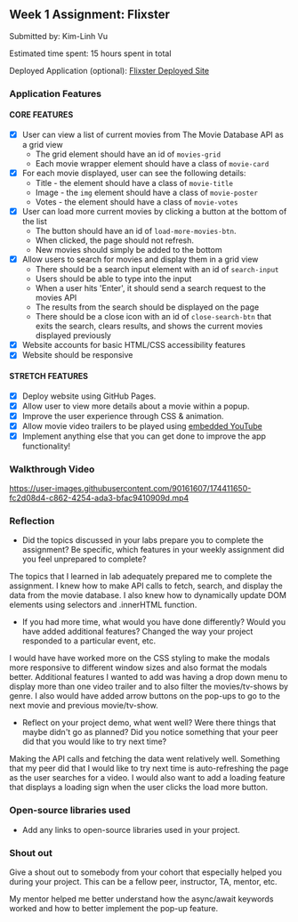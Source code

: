## Week 1 Assignment: Flixster

Submitted by: Kim-Linh Vu

Estimated time spent: 15 hours spent in total

Deployed Application (optional): [Flixster Deployed Site](https://kimlinhvu.github.io/flixster_starter/)

### Application Features

#### CORE FEATURES

- [x] User can view a list of current movies from The Movie Database API as a grid view
  - The grid element should have an id of `movies-grid`
  - Each movie wrapper element should have a class of `movie-card`
- [x] For each movie displayed, user can see the following details:
  - Title - the element should have a class of `movie-title`
  - Image - the `img` element should have a class of `movie-poster`
  - Votes - the element should have a class of `movie-votes`
- [x] User can load more current movies by clicking a button at the bottom of the list
  - The button should have an id of `load-more-movies-btn`.
  - When clicked, the page should not refresh.
  - New movies should simply be added to the bottom
- [x] Allow users to search for movies and display them in a grid view
  - There should be a search input element with an id of `search-input`
  - Users should be able to type into the input
  - When a user hits 'Enter', it should send a search request to the movies API
  - The results from the search should be displayed on the page
  - There should be a close icon with an id of `close-search-btn` that exits the search, clears results, and shows the current movies displayed previously
- [x] Website accounts for basic HTML/CSS accessibility features
- [x] Website should be responsive

#### STRETCH FEATURES

- [x] Deploy website using GitHub Pages. 
- [x] Allow user to view more details about a movie within a popup.
- [x] Improve the user experience through CSS & animation.
- [x] Allow movie video trailers to be played using [embedded YouTube](https://support.google.com/youtube/answer/171780?hl=en)
- [x] Implement anything else that you can get done to improve the app functionality!

### Walkthrough Video

https://user-images.githubusercontent.com/90161607/174411650-fc2d08d4-c862-4254-ada3-bfac9410909d.mp4


### Reflection

* Did the topics discussed in your labs prepare you to complete the assignment? Be specific, which features in your weekly assignment did you feel unprepared to complete?

The topics that I learned in lab adequately prepared me to complete the assignment. I knew how to make API calls to fetch, search, and display the data from the movie database. I also knew how to dynamically update DOM elements using selectors and .innerHTML function.  

* If you had more time, what would you have done differently? Would you have added additional features? Changed the way your project responded to a particular event, etc.
  
I would have have worked more on the CSS styling to make the modals more responsive to different window sizes and also format the modals better. Additional features I wanted to add was having a drop down menu to display more than one video trailer and to also filter the movies/tv-shows by genre. I also would have added arrow buttons on the pop-ups to go to the next movie and previous movie/tv-show.

* Reflect on your project demo, what went well? Were there things that maybe didn't go as planned? Did you notice something that your peer did that you would like to try next time?

Making the API calls and fetching the data went relatively well. Something that my peer did that I would like to try next time is auto-refreshing the page as the user searches for a video. I would also want to add a loading feature that displays a loading sign when the user clicks the load more button. 

### Open-source libraries used

- Add any links to open-source libraries used in your project.

### Shout out

Give a shout out to somebody from your cohort that especially helped you during your project. This can be a fellow peer, instructor, TA, mentor, etc.

My mentor helped me better understand how the async/await keywords worked and how to better implement the pop-up feature. 

